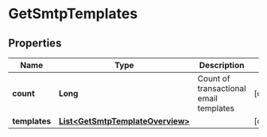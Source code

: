 
# GetSmtpTemplates

## Properties
Name | Type | Description | Notes
------------ | ------------- | ------------- | -------------
**count** | **Long** | Count of transactional email templates |  [optional]
**templates** | [**List&lt;GetSmtpTemplateOverview&gt;**](GetSmtpTemplateOverview.md) |  |  [optional]



